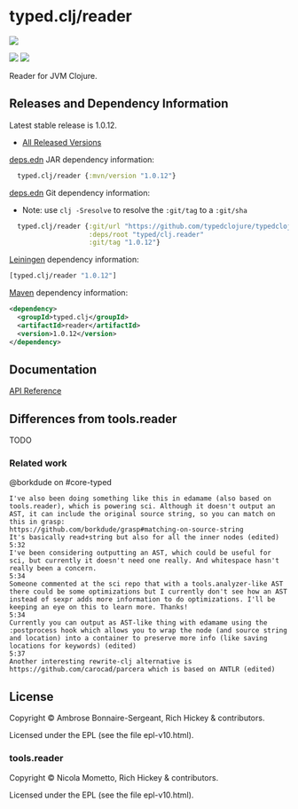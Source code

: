 <!-- DO NOT EDIT! Instead, edit `dev/resources/root-templates/typed/clj.reader/README.md` and run `./script/regen-selmer.sh` -->
# typed.clj/reader

<a href='https://typedclojure.org'><img src='../../doc/images/part-of-typed-clojure-project.png'></a>

<p>
  <a href='https://www.patreon.com/ambrosebs'><img src='../../doc/images/become_a_patron_button.png'></a>
  <a href='https://opencollective.com/typedclojure'><img src='../../doc/images/donate-to-our-collective.png'></a>
</p>

Reader for JVM Clojure.

## Releases and Dependency Information

Latest stable release is 1.0.12.

* [All Released Versions](https://clojars.org/typed.clj/reader)

[deps.edn](https://clojure.org/reference/deps_and_cli) JAR dependency information:

```clj
  typed.clj/reader {:mvn/version "1.0.12"}
```

[deps.edn](https://clojure.org/reference/deps_and_cli) Git dependency information:

- Note: use `clj -Sresolve` to resolve the `:git/tag` to a `:git/sha`

```clj
  typed.clj/reader {:git/url "https://github.com/typedclojure/typedclojure"
                    :deps/root "typed/clj.reader"
                    :git/tag "1.0.12"}
```

[Leiningen](https://github.com/technomancy/leiningen) dependency information:

```clojure
[typed.clj/reader "1.0.12"]
```

[Maven](https://maven.apache.org/) dependency information:

```XML
<dependency>
  <groupId>typed.clj</groupId>
  <artifactId>reader</artifactId>
  <version>1.0.12</version>
</dependency>
```

## Documentation

[API Reference](https://api.typedclojure.org/latest/typed.clj.reader/index.html)

## Differences from tools.reader

TODO

### Related work

@borkdude on #core-typed
```
I've also been doing something like this in edamame (also based on tools.reader), which is powering sci. Although it doesn't output an AST, it can include the original source string, so you can match on this in grasp:
https://github.com/borkdude/grasp#matching-on-source-string
It's basically read+string but also for all the inner nodes (edited) 
5:32
I've been considering outputting an AST, which could be useful for sci, but currently it doesn't need one really. And whitespace hasn't really been a concern.
5:34
Someone commented at the sci repo that with a tools.analyzer-like AST there could be some optimizations but I currently don't see how an AST instead of sexpr adds more information to do optimizations. I'll be keeping an eye on this to learn more. Thanks!
5:34
Currently you can output as AST-like thing with edamame using the :postprocess hook which allows you to wrap the node (and source string and location) into a container to preserve more info (like saving locations for keywords) (edited) 
5:37
Another interesting rewrite-clj alternative is https://github.com/carocad/parcera which is based on ANTLR (edited) 
```

## License

Copyright © Ambrose Bonnaire-Sergeant, Rich Hickey & contributors.

Licensed under the EPL (see the file epl-v10.html).

### tools.reader

Copyright © Nicola Mometto, Rich Hickey & contributors.

Licensed under the EPL (see the file epl-v10.html).
